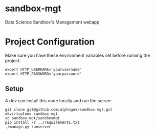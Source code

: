 # sandbox-mgt

Data Science Sandbox's Management webapp

# Project Configuration

Make sure you have these environment variables set before running the project:

```
export HTTP_USERNAME='yourusername'
export HTTP_PASSWORD='yourpassword'
```

## Setup

A dev can install this code locally and run the server:

```
git clone git@github.com:alphagov/sandbox-mgt.git
mkvirtualenv sandbox-mgt
cd sandbox-mgt/sandboxmgt
pip install -r ../requirements.txt
./manage.py runserver
```